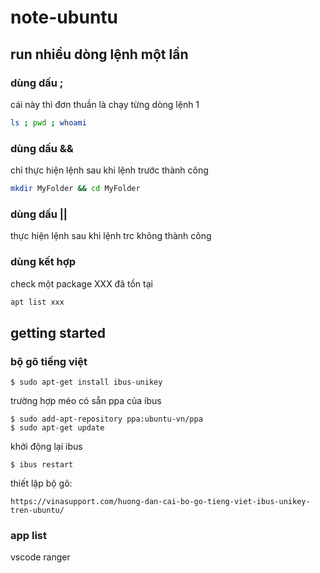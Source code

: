 # note-ubuntu 
## run nhiều dòng lệnh một lần
### dùng dấu ; 
cái này thì đơn thuần là chạy từng dòng lệnh 1 

```bash 
ls ; pwd ; whoami
```

### dùng dấu  && 
chỉ thực hiện lệnh sau khi lệnh trước thành công 
```bash 
mkdir MyFolder && cd MyFolder
```

### dùng dấu ||
thực hiện lệnh sau khi lệnh trc không thành công 

### dùng kết hợp 
check một package XXX đã tồn tại

```bash 
apt list xxx 
```

## getting started 
### bộ gõ tiếng việt
```
$ sudo apt-get install ibus-unikey
```

trường hợp méo có sẵn ppa của ibus 
```
$ sudo add-apt-repository ppa:ubuntu-vn/ppa
$ sudo apt-get update
```

khởi động lại ibus 
```
$ ibus restart
```
thiết lập bộ gõ: 
```
https://vinasupport.com/huong-dan-cai-bo-go-tieng-viet-ibus-unikey-tren-ubuntu/
```
### app list
vscode
ranger
